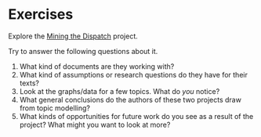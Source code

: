 # Exercises
Explore the [Mining the Dispatch](http://dsl.richmond.edu/dispatch/pages/intro) project.


Try to answer the following questions about it.

1. What kind of documents are they working with?
2. What kind of assumptions or research questions do they have for their texts?
3. Look at the graphs\/data for a few topics. What do _you_ notice?
5. What general conclusions do the authors of these two projects draw from topic modelling? 
6. What kinds of opportunities for future work do you see as a result of the project? What might you want to look at more?

